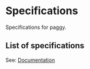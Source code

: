 # Specifications
Specifications for paggy.

## List of specifications
See: <a href=https://paggy-net.github.io>Documentation</a>
